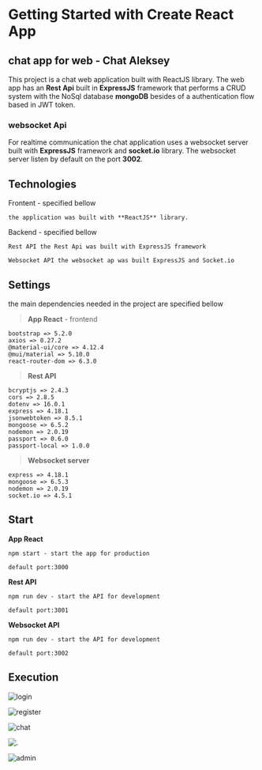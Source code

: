 # Getting Started with Create React App

## chat app for web - Chat Aleksey

This project is a chat web application built with ReactJS library. 
The web app has an **Rest Api** built in **ExpressJS** framework that performs a CRUD system with the NoSql 
database **mongoDB** besides of a authentication flow based in JWT token. 

### websocket Api

For realtime communication the chat application uses a websocket server built 
with **ExpressJS** framework and **socket.io** library. The websocket server
listen by default on the port **3002**.

## Technologies

Frontent - specified bellow
    
    the application was built with **ReactJS** library.

Backend - specified bellow

    Rest API the Rest Api was built with ExpressJS framework 

    Websocket API the websocket ap was built ExpressJS and Socket.io

## Settings

the main dependencies needed in the project are specified bellow

>**App React** - frontend

    bootstrap => 5.2.0
    axios => 0.27.2
    @material-ui/core => 4.12.4
    @mui/material => 5.10.0
    react-router-dom => 6.3.0

>**Rest API**

    bcryptjs => 2.4.3
    cors => 2.8.5
    dotenv => 16.0.1
    express => 4.18.1
    jsonwebtoken => 8.5.1
    mongoose => 6.5.2
    nodemon => 2.0.19
    passport => 0.6.0
    passport-local => 1.0.0

>**Websocket server**

    express => 4.18.1
    mongoose => 6.5.3
    nodemon => 2.0.19
    socket.io => 4.5.1

## Start

**App React**

    npm start - start the app for production

    default port:3000

**Rest API**

    npm run dev - start the API for development

    default port:3001

**Websocket API** 

    npm run dev - start the API for development

    default port:3002

## Execution

![login](https//i.ibb.co/ssxytY4/CA-login.png)

![register](https//i.ibb.co/tQzvQyN/CA-register.png)

![chat](https//i.ibb.co/D14Qygk/CA-homepage.png)

![.](https//i.ibb.co/RPzGTvv/CA-h.png)

![admin](https//i.ibb.co/RzN1DzZ/CA-admin.png)